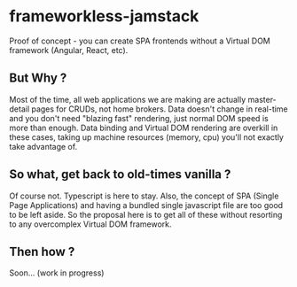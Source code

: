 # frameworkless-jamstack
Proof of concept - you can create SPA frontends without a Virtual DOM framework (Angular, React, etc).

## But Why ?

Most of the time, all web applications we are making are actually master-detail pages for CRUDs, not home brokers. Data doesn't change in real-time and you don't need "blazing fast" rendering, just normal DOM speed is more than enough. Data binding and Virtual DOM rendering are overkill in these cases, taking up machine resources (memory, cpu) you'll not exactly take advantage of.  

## So what, get back to old-times vanilla ?

Of course not. Typescript is here to stay. Also, the concept of SPA (Single Page Applications) and having a bundled single javascript file are too good to be left aside. So the proposal here is to get all of these without resorting to any overcomplex Virtual DOM framework.  

## Then how ?

Soon... (work in progress)
